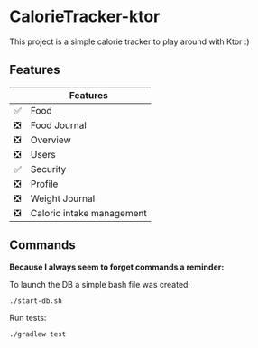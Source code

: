 # CalorieTracker-ktor

This project is a simple calorie tracker to play around with Ktor :)

## Features

|   | Features                  |
|---|---------------------------|
| ✅ | Food                      |
| ❎ | Food Journal              |
| ❎ | Overview                  |
| ❎ | Users                     |
| ✅ | Security                  |
| ❎ | Profile                   |
| ❎ | Weight Journal            |
| ❎ | Caloric intake management |

## Commands

__Because I always seem to forget commands a reminder:__

To launch the DB a simple bash file was created:

```shell
./start-db.sh
```

Run tests:

```shell
./gradlew test
```

